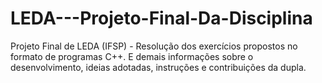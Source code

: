 # LEDA---Projeto-Final-Da-Disciplina
Projeto Final de LEDA (IFSP) - Resolução dos exercícios propostos no formato de programas C++. E demais informações sobre o desenvolvimento, ideias adotadas, instruções e contribuições da dupla.
